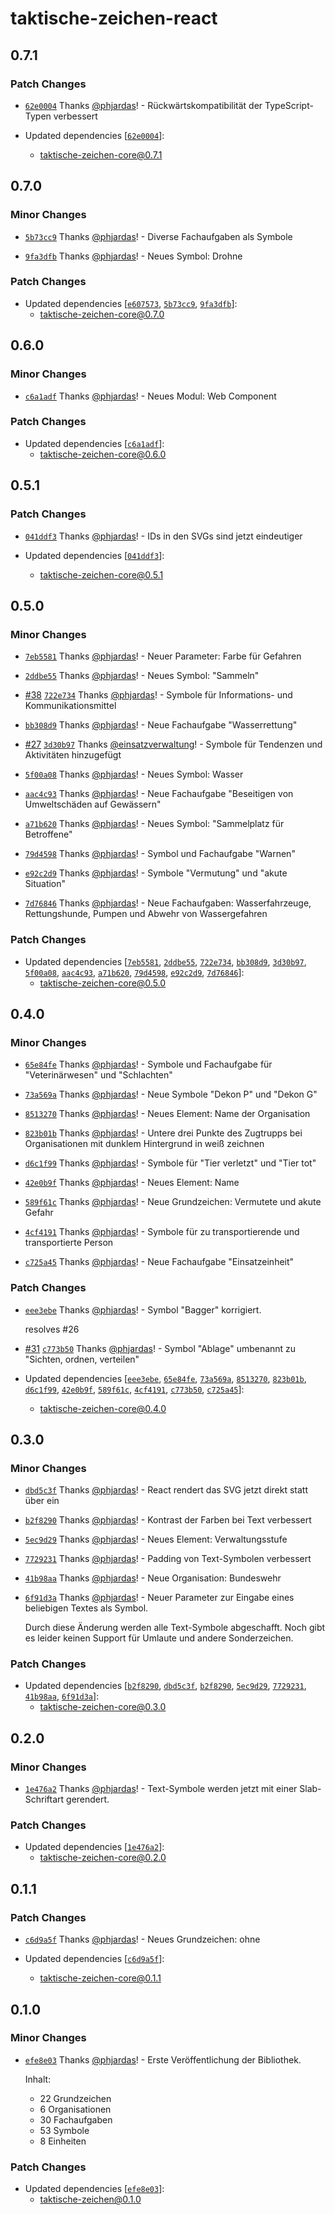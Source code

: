 # taktische-zeichen-react

## 0.7.1

### Patch Changes

- [`62e0004`](https://github.com/phjardas/taktische-zeichen/commit/62e00046f0f468200f425197cc57d59c890ce8d6) Thanks [@phjardas](https://github.com/phjardas)! - Rückwärtskompatibilität der TypeScript-Typen verbessert

- Updated dependencies [[`62e0004`](https://github.com/phjardas/taktische-zeichen/commit/62e00046f0f468200f425197cc57d59c890ce8d6)]:
  - taktische-zeichen-core@0.7.1

## 0.7.0

### Minor Changes

- [`5b73cc9`](https://github.com/phjardas/taktische-zeichen/commit/5b73cc9c0a181551da8c995f1b36045e574aacf7) Thanks [@phjardas](https://github.com/phjardas)! - Diverse Fachaufgaben als Symbole

* [`9fa3dfb`](https://github.com/phjardas/taktische-zeichen/commit/9fa3dfb21de446c85c8e1629d385ca8e229b28d8) Thanks [@phjardas](https://github.com/phjardas)! - Neues Symbol: Drohne

### Patch Changes

- Updated dependencies [[`e607573`](https://github.com/phjardas/taktische-zeichen/commit/e6075738e53000c3ca267aa4aa64bd7fb0626124), [`5b73cc9`](https://github.com/phjardas/taktische-zeichen/commit/5b73cc9c0a181551da8c995f1b36045e574aacf7), [`9fa3dfb`](https://github.com/phjardas/taktische-zeichen/commit/9fa3dfb21de446c85c8e1629d385ca8e229b28d8)]:
  - taktische-zeichen-core@0.7.0

## 0.6.0

### Minor Changes

- [`c6a1adf`](https://github.com/phjardas/taktische-zeichen/commit/c6a1adf49b2dec63328b82b9ebeaff7c89f1ded2) Thanks [@phjardas](https://github.com/phjardas)! - Neues Modul: Web Component

### Patch Changes

- Updated dependencies [[`c6a1adf`](https://github.com/phjardas/taktische-zeichen/commit/c6a1adf49b2dec63328b82b9ebeaff7c89f1ded2)]:
  - taktische-zeichen-core@0.6.0

## 0.5.1

### Patch Changes

- [`041ddf3`](https://github.com/phjardas/taktische-zeichen/commit/041ddf30004a91167682a428b3c165fb5ea69a1d) Thanks [@phjardas](https://github.com/phjardas)! - IDs in den SVGs sind jetzt eindeutiger

- Updated dependencies [[`041ddf3`](https://github.com/phjardas/taktische-zeichen/commit/041ddf30004a91167682a428b3c165fb5ea69a1d)]:
  - taktische-zeichen-core@0.5.1

## 0.5.0

### Minor Changes

- [`7eb5581`](https://github.com/phjardas/taktische-zeichen/commit/7eb55818bffcbec9aee79826d6ca86653f757102) Thanks [@phjardas](https://github.com/phjardas)! - Neuer Parameter: Farbe für Gefahren

* [`2ddbe55`](https://github.com/phjardas/taktische-zeichen/commit/2ddbe55251ecc0e78a89750bdd96a0b93dace31c) Thanks [@phjardas](https://github.com/phjardas)! - Neues Symbol: "Sammeln"

- [#38](https://github.com/phjardas/taktische-zeichen/pull/38) [`722e734`](https://github.com/phjardas/taktische-zeichen/commit/722e73473c047ae6798a77ef3ad52173e2646dd7) Thanks [@phjardas](https://github.com/phjardas)! - Symbole für Informations- und Kommunikationsmittel

* [`bb308d9`](https://github.com/phjardas/taktische-zeichen/commit/bb308d9ecfaa7d48cd58016db927015315298aad) Thanks [@phjardas](https://github.com/phjardas)! - Neue Fachaufgabe "Wasserrettung"

- [#27](https://github.com/phjardas/taktische-zeichen/pull/27) [`3d30b97`](https://github.com/phjardas/taktische-zeichen/commit/3d30b97db2e2b87bd2cc20654fde24a44058352b) Thanks [@einsatzverwaltung](https://github.com/einsatzverwaltung)! - Symbole für Tendenzen und Aktivitäten hinzugefügt

* [`5f00a08`](https://github.com/phjardas/taktische-zeichen/commit/5f00a085c56ad43e63a0d941ff50f6d88ad33d7a) Thanks [@phjardas](https://github.com/phjardas)! - Neues Symbol: Wasser

- [`aac4c93`](https://github.com/phjardas/taktische-zeichen/commit/aac4c93cb84f104026fc1d62aeeea699a87737ec) Thanks [@phjardas](https://github.com/phjardas)! - Neue Fachaufgabe "Beseitigen von Umweltschäden auf Gewässern"

* [`a71b620`](https://github.com/phjardas/taktische-zeichen/commit/a71b6205f5def94f12b76db50ec454b3acfdd078) Thanks [@phjardas](https://github.com/phjardas)! - Neues Symbol: "Sammelplatz für Betroffene"

- [`79d4598`](https://github.com/phjardas/taktische-zeichen/commit/79d45980cde9d24abd214e52452e4250174787ba) Thanks [@phjardas](https://github.com/phjardas)! - Symbol und Fachaufgabe "Warnen"

* [`e92c2d9`](https://github.com/phjardas/taktische-zeichen/commit/e92c2d99e431c2594e1443229b505e1dcdfa7d21) Thanks [@phjardas](https://github.com/phjardas)! - Symbole "Vermutung" und "akute Situation"

- [`7d76846`](https://github.com/phjardas/taktische-zeichen/commit/7d768469b3f6f7bf40b9a9a6af99fe615613568a) Thanks [@phjardas](https://github.com/phjardas)! - Neue Fachaufgaben: Wasserfahrzeuge, Rettungshunde, Pumpen und Abwehr von Wassergefahren

### Patch Changes

- Updated dependencies [[`7eb5581`](https://github.com/phjardas/taktische-zeichen/commit/7eb55818bffcbec9aee79826d6ca86653f757102), [`2ddbe55`](https://github.com/phjardas/taktische-zeichen/commit/2ddbe55251ecc0e78a89750bdd96a0b93dace31c), [`722e734`](https://github.com/phjardas/taktische-zeichen/commit/722e73473c047ae6798a77ef3ad52173e2646dd7), [`bb308d9`](https://github.com/phjardas/taktische-zeichen/commit/bb308d9ecfaa7d48cd58016db927015315298aad), [`3d30b97`](https://github.com/phjardas/taktische-zeichen/commit/3d30b97db2e2b87bd2cc20654fde24a44058352b), [`5f00a08`](https://github.com/phjardas/taktische-zeichen/commit/5f00a085c56ad43e63a0d941ff50f6d88ad33d7a), [`aac4c93`](https://github.com/phjardas/taktische-zeichen/commit/aac4c93cb84f104026fc1d62aeeea699a87737ec), [`a71b620`](https://github.com/phjardas/taktische-zeichen/commit/a71b6205f5def94f12b76db50ec454b3acfdd078), [`79d4598`](https://github.com/phjardas/taktische-zeichen/commit/79d45980cde9d24abd214e52452e4250174787ba), [`e92c2d9`](https://github.com/phjardas/taktische-zeichen/commit/e92c2d99e431c2594e1443229b505e1dcdfa7d21), [`7d76846`](https://github.com/phjardas/taktische-zeichen/commit/7d768469b3f6f7bf40b9a9a6af99fe615613568a)]:
  - taktische-zeichen-core@0.5.0

## 0.4.0

### Minor Changes

- [`65e84fe`](https://github.com/phjardas/taktische-zeichen/commit/65e84fe96943b59f78ba930e5f8efa94c3a3e028) Thanks [@phjardas](https://github.com/phjardas)! - Symbole und Fachaufgabe für "Veterinärwesen" und "Schlachten"

* [`73a569a`](https://github.com/phjardas/taktische-zeichen/commit/73a569aecdb0266d93a188fd087be731ea2ec852) Thanks [@phjardas](https://github.com/phjardas)! - Neue Symbole "Dekon P" und "Dekon G"

- [`8513270`](https://github.com/phjardas/taktische-zeichen/commit/851327069a07995a09661e2c75125476e1bf46e4) Thanks [@phjardas](https://github.com/phjardas)! - Neues Element: Name der Organisation

* [`823b01b`](https://github.com/phjardas/taktische-zeichen/commit/823b01b7892292a3ef66fdc20831c39a35555fdc) Thanks [@phjardas](https://github.com/phjardas)! - Untere drei Punkte des Zugtrupps bei Organisationen mit dunklem Hintergrund in weiß zeichnen

- [`d6c1f99`](https://github.com/phjardas/taktische-zeichen/commit/d6c1f995ac05502b1611c3de35c2f72639bcc303) Thanks [@phjardas](https://github.com/phjardas)! - Symbole für "Tier verletzt" und "Tier tot"

* [`42e0b9f`](https://github.com/phjardas/taktische-zeichen/commit/42e0b9f0132d1cf029268d9796f445a8d5c370fc) Thanks [@phjardas](https://github.com/phjardas)! - Neues Element: Name

- [`589f61c`](https://github.com/phjardas/taktische-zeichen/commit/589f61c8f9d11652035f6f15da738a141a87e663) Thanks [@phjardas](https://github.com/phjardas)! - Neue Grundzeichen: Vermutete und akute Gefahr

* [`4cf4191`](https://github.com/phjardas/taktische-zeichen/commit/4cf41917223937750e200de1e528dd6bc916008d) Thanks [@phjardas](https://github.com/phjardas)! - Symbole für zu transportierende und transportierte Person

- [`c725a45`](https://github.com/phjardas/taktische-zeichen/commit/c725a4507517a224dd4486e83b13a171b1c48d44) Thanks [@phjardas](https://github.com/phjardas)! - Neue Fachaufgabe "Einsatzeinheit"

### Patch Changes

- [`eee3ebe`](https://github.com/phjardas/taktische-zeichen/commit/eee3ebe3c565ef71fd13600a66357a9dbd892b79) Thanks [@phjardas](https://github.com/phjardas)! - Symbol "Bagger" korrigiert.

  resolves #26

* [#31](https://github.com/phjardas/taktische-zeichen/pull/31) [`c773b50`](https://github.com/phjardas/taktische-zeichen/commit/c773b50789c69d2bab96ffd03dbc4f7bed3d441e) Thanks [@phjardas](https://github.com/phjardas)! - Symbol "Ablage" umbenannt zu "Sichten, ordnen, verteilen"

* Updated dependencies [[`eee3ebe`](https://github.com/phjardas/taktische-zeichen/commit/eee3ebe3c565ef71fd13600a66357a9dbd892b79), [`65e84fe`](https://github.com/phjardas/taktische-zeichen/commit/65e84fe96943b59f78ba930e5f8efa94c3a3e028), [`73a569a`](https://github.com/phjardas/taktische-zeichen/commit/73a569aecdb0266d93a188fd087be731ea2ec852), [`8513270`](https://github.com/phjardas/taktische-zeichen/commit/851327069a07995a09661e2c75125476e1bf46e4), [`823b01b`](https://github.com/phjardas/taktische-zeichen/commit/823b01b7892292a3ef66fdc20831c39a35555fdc), [`d6c1f99`](https://github.com/phjardas/taktische-zeichen/commit/d6c1f995ac05502b1611c3de35c2f72639bcc303), [`42e0b9f`](https://github.com/phjardas/taktische-zeichen/commit/42e0b9f0132d1cf029268d9796f445a8d5c370fc), [`589f61c`](https://github.com/phjardas/taktische-zeichen/commit/589f61c8f9d11652035f6f15da738a141a87e663), [`4cf4191`](https://github.com/phjardas/taktische-zeichen/commit/4cf41917223937750e200de1e528dd6bc916008d), [`c773b50`](https://github.com/phjardas/taktische-zeichen/commit/c773b50789c69d2bab96ffd03dbc4f7bed3d441e), [`c725a45`](https://github.com/phjardas/taktische-zeichen/commit/c725a4507517a224dd4486e83b13a171b1c48d44)]:
  - taktische-zeichen-core@0.4.0

## 0.3.0

### Minor Changes

- [`dbd5c3f`](https://github.com/phjardas/taktische-zeichen/commit/dbd5c3f6e24069e840deca4fdcc171f0473cfe69) Thanks [@phjardas](https://github.com/phjardas)! - React rendert das SVG jetzt direkt statt über ein <img>

* [`b2f8290`](https://github.com/phjardas/taktische-zeichen/commit/b2f829011c803d5a3cebfa6e9bd776b0df24c2e6) Thanks [@phjardas](https://github.com/phjardas)! - Kontrast der Farben bei Text verbessert

- [`5ec9d29`](https://github.com/phjardas/taktische-zeichen/commit/5ec9d29ccc23d4e0e0749c118e6edd9b6a944df7) Thanks [@phjardas](https://github.com/phjardas)! - Neues Element: Verwaltungsstufe

* [`7729231`](https://github.com/phjardas/taktische-zeichen/commit/772923118aac156a687e3b7eeee6ef25bab0d0d0) Thanks [@phjardas](https://github.com/phjardas)! - Padding von Text-Symbolen verbessert

- [`41b98aa`](https://github.com/phjardas/taktische-zeichen/commit/41b98aac0f1d0d457bf8ece13b942f6b270b1c32) Thanks [@phjardas](https://github.com/phjardas)! - Neue Organisation: Bundeswehr

* [`6f91d3a`](https://github.com/phjardas/taktische-zeichen/commit/6f91d3aef4c684b69cdb8089625092a6fff2439b) Thanks [@phjardas](https://github.com/phjardas)! - Neuer Parameter zur Eingabe eines beliebigen Textes als Symbol.

  Durch diese Änderung werden alle Text-Symbole abgeschafft.
  Noch gibt es leider keinen Support für Umlaute und andere Sonderzeichen.

### Patch Changes

- Updated dependencies [[`b2f8290`](https://github.com/phjardas/taktische-zeichen/commit/b2f829011c803d5a3cebfa6e9bd776b0df24c2e6), [`dbd5c3f`](https://github.com/phjardas/taktische-zeichen/commit/dbd5c3f6e24069e840deca4fdcc171f0473cfe69), [`b2f8290`](https://github.com/phjardas/taktische-zeichen/commit/b2f829011c803d5a3cebfa6e9bd776b0df24c2e6), [`5ec9d29`](https://github.com/phjardas/taktische-zeichen/commit/5ec9d29ccc23d4e0e0749c118e6edd9b6a944df7), [`7729231`](https://github.com/phjardas/taktische-zeichen/commit/772923118aac156a687e3b7eeee6ef25bab0d0d0), [`41b98aa`](https://github.com/phjardas/taktische-zeichen/commit/41b98aac0f1d0d457bf8ece13b942f6b270b1c32), [`6f91d3a`](https://github.com/phjardas/taktische-zeichen/commit/6f91d3aef4c684b69cdb8089625092a6fff2439b)]:
  - taktische-zeichen-core@0.3.0

## 0.2.0

### Minor Changes

- [`1e476a2`](https://github.com/phjardas/taktische-zeichen/commit/1e476a23e879a6329e0b3f9dc1c6ed553d57f2f2) Thanks [@phjardas](https://github.com/phjardas)! - Text-Symbole werden jetzt mit einer Slab-Schriftart gerendert.

### Patch Changes

- Updated dependencies [[`1e476a2`](https://github.com/phjardas/taktische-zeichen/commit/1e476a23e879a6329e0b3f9dc1c6ed553d57f2f2)]:
  - taktische-zeichen-core@0.2.0

## 0.1.1

### Patch Changes

- [`c6d9a5f`](https://github.com/phjardas/taktische-zeichen/commit/c6d9a5f560013e86973451d063e19bc541456e16) Thanks [@phjardas](https://github.com/phjardas)! - Neues Grundzeichen: ohne

- Updated dependencies [[`c6d9a5f`](https://github.com/phjardas/taktische-zeichen/commit/c6d9a5f560013e86973451d063e19bc541456e16)]:
  - taktische-zeichen-core@0.1.1

## 0.1.0

### Minor Changes

- [`efe8e03`](https://github.com/phjardas/taktische-zeichen/commit/efe8e0300c03dddc8d6bdc72602848ba186a5220) Thanks [@phjardas](https://github.com/phjardas)! - Erste Veröffentlichung der Bibliothek.

  Inhalt:

  - 22 Grundzeichen
  - 6 Organisationen
  - 30 Fachaufgaben
  - 53 Symbole
  - 8 Einheiten

### Patch Changes

- Updated dependencies [[`efe8e03`](https://github.com/phjardas/taktische-zeichen/commit/efe8e0300c03dddc8d6bdc72602848ba186a5220)]:
  - taktische-zeichen@0.1.0
